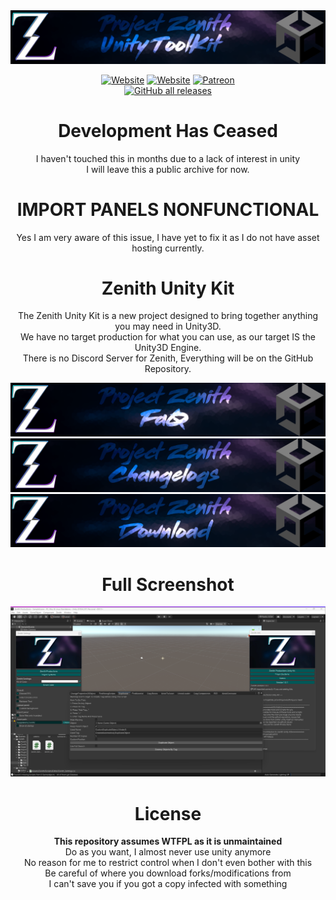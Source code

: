 <div align='center'>
<img src="screenshots/Zenith.png" />  

[![Website](https://img.shields.io/website?down_color=red&down_message=Offline&label=Trigon.Systems&style=for-the-badge&up_color=cyan&up_message=Online&url=https%3A%2F%2Ftrigon.systems)](https://trigon.systems)
[![Website](https://img.shields.io/website?down_color=red&down_message=Offline&label=PaleRa1n.cf&style=for-the-badge&up_color=cyan&up_message=Online&url=https%3A%2F%2Fpalera1n.cf)](https://palera1n.cf)
[![Patreon](https://img.shields.io/badge/Patreon-Donate-pink?style=for-the-badge)](https://www.patreon.com/PhoenixAceVFX)  
[![GitHub all releases](https://img.shields.io/github/downloads/Project-Zenith/ZPUK/total?color=cyan&label=Total%20Downloads&logo=github&logoColor=cyan&style=for-the-badge)](https://github.com/Project-Zenith/ZPUK/releases/latest)  

# Development Has Ceased  
I haven't touched this in months due to a lack of interest in unity  
I will leave this a public archive for now. 

# IMPORT PANELS NONFUNCTIONAL  
Yes I am very aware of this issue, I have yet to fix it as I do not have asset hosting currently.  

# Zenith Unity Kit  
The Zenith Unity Kit is a new project designed to bring together anything you may need in Unity3D.  
We have no target production for what you can use, as our target IS the Unity3D Engine.  
There is no Discord Server for Zenith, Everything will be on the GitHub Repository.  

[![faq](screenshots/faq.png)](./FAQ.md)  
[![changelog](screenshots/changelog.png)](./CHANGELOG.md)  
[![download](screenshots/download.png)](https://github.com/Project-Zenith/ZPUK/releases/latest)  

# Full Screenshot  
<img src="screenshots/UI.png" />

# License

**This repository assumes WTFPL as it is unmaintained**  
Do as you want, I almost never use unity anymore  
No reason for me to restrict control when I don't even bother with this  
Be careful of where you download forks/modifications from  
I can't save you if you got a copy infected with something  
</div>